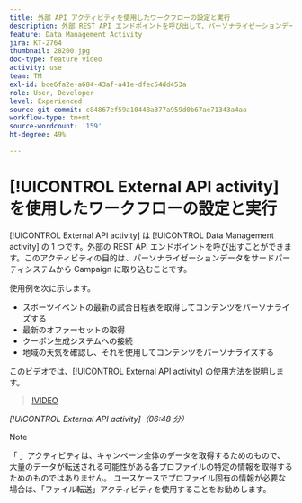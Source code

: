 ```yaml
---
title: 外部 API アクティビティを使用したワークフローの設定と実行
description: 外部 REST API エンドポイントを呼び出して、パーソナライゼーションデータをサードパーティシステムから Campaign に取り込む方法を説明します。
feature: Data Management Activity
jira: KT-2764
thumbnail: 28200.jpg
doc-type: feature video
activity: use
team: TM
exl-id: bce6fa2e-a684-43af-a41e-dfec54dd453a
role: User, Developer
level: Experienced
source-git-commit: c84867ef59a10448a377a959d0b67ae71343a4aa
workflow-type: tm+mt
source-wordcount: '159'
ht-degree: 49%

---
```


# [!UICONTROL External API activity] を使用したワークフローの設定と実行

[!UICONTROL External API activity] は [!UICONTROL Data Management activity] の 1 つです。外部の REST API エンドポイントを呼び出すことができます。このアクティビティの目的は、パーソナライゼーションデータをサードパーティシステムから Campaign に取り込むことです。

使用例を次に示します。

* スポーツイベントの最新の試合日程表を取得してコンテンツをパーソナライズする
* 最新のオファーセットの取得
* クーポン生成システムへの接続
* 地域の天気を確認し、それを使用してコンテンツをパーソナライズする

このビデオでは、[!UICONTROL External API activity] の使用方法を説明します。

>[!VIDEO](https://video.tv.adobe.com/v/28200/?quality=12&learn=on)

*[!UICONTROL External API activity]（06:48 分）*

>[!NOTE]
>
>「 」アクティビティは、キャンペーン全体のデータを取得するためのもので、大量のデータが転送される可能性がある各プロファイルの特定の情報を取得するためのものではありません。 ユースケースでプロファイル固有の情報が必要な場合は、「ファイル転送」アクティビティを使用することをお勧めします。
